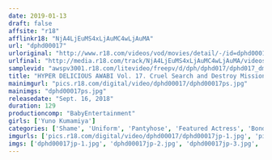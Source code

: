 ```yaml
---
date: 2019-01-13
draft: false
affsite: "r18"
afflinkr18: "NjA4LjEuMS4xLjAuMC4wLjAuMA"
url: "dphd00017"
urloriginal: "http://www.r18.com/videos/vod/movies/detail/-/id=dphd00017"
urlfinal: "http://media.r18.com/track/NjA4LjEuMS4xLjAuMC4wLjAuMA/videos/vod/movies/detail/-/id=dphd00017"
samplevid: "awspv3001.r18.com/litevideo/freepv/d/dph/dphd017/dphd017_dmb_w.mp4"
title: "HYPER DELICIOUS AWABI Vol. 17. Cruel Search and Destroy Mission. A Tall Athlete Gets Her Body Drugged Up and Desecrated! Yuno Kumamiya"
mainimgurl: "pics.r18.com/digital/video/dphd00017/dphd00017ps.jpg"
mainimgs: "dphd00017ps.jpg"
releasedate: "Sept. 16, 2018"
duration: 129
productioncomp: "BabyEntertainment"
girls: ['Yuno Kumamiya']
categories: ['Shame', 'Uniform', 'Pantyhose', 'Featured Actress', 'Bondage', 'Sadism', 'Hi-Def']
imgurls: ['pics.r18.com/digital/video/dphd00017/dphd00017jp-1.jpg', 'pics.r18.com/digital/video/dphd00017/dphd00017jp-2.jpg', 'pics.r18.com/digital/video/dphd00017/dphd00017jp-3.jpg', 'pics.r18.com/digital/video/dphd00017/dphd00017jp-4.jpg', 'pics.r18.com/digital/video/dphd00017/dphd00017jp-5.jpg', 'pics.r18.com/digital/video/dphd00017/dphd00017jp-6.jpg', 'pics.r18.com/digital/video/dphd00017/dphd00017jp-7.jpg', 'pics.r18.com/digital/video/dphd00017/dphd00017jp-8.jpg', 'pics.r18.com/digital/video/dphd00017/dphd00017jp-9.jpg', 'pics.r18.com/digital/video/dphd00017/dphd00017jp-10.jpg', 'pics.r18.com/digital/video/dphd00017/dphd00017jp-11.jpg', 'pics.r18.com/digital/video/dphd00017/dphd00017jp-12.jpg', 'pics.r18.com/digital/video/dphd00017/dphd00017jp-13.jpg', 'pics.r18.com/digital/video/dphd00017/dphd00017jp-14.jpg', 'pics.r18.com/digital/video/dphd00017/dphd00017jp-15.jpg', 'pics.r18.com/digital/video/dphd00017/dphd00017jp-16.jpg', 'pics.r18.com/digital/video/dphd00017/dphd00017jp-17.jpg', 'pics.r18.com/digital/video/dphd00017/dphd00017jp-18.jpg', 'pics.r18.com/digital/video/dphd00017/dphd00017jp-19.jpg', 'pics.r18.com/digital/video/dphd00017/dphd00017jp-20.jpg']
imgs: ['dphd00017jp-1.jpg', 'dphd00017jp-2.jpg', 'dphd00017jp-3.jpg', 'dphd00017jp-4.jpg', 'dphd00017jp-5.jpg', 'dphd00017jp-6.jpg', 'dphd00017jp-7.jpg', 'dphd00017jp-8.jpg', 'dphd00017jp-9.jpg', 'dphd00017jp-10.jpg', 'dphd00017jp-11.jpg', 'dphd00017jp-12.jpg', 'dphd00017jp-13.jpg', 'dphd00017jp-14.jpg', 'dphd00017jp-15.jpg', 'dphd00017jp-16.jpg', 'dphd00017jp-17.jpg', 'dphd00017jp-18.jpg', 'dphd00017jp-19.jpg', 'dphd00017jp-20.jpg']
---
```

